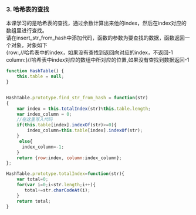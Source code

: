 ###  3.  哈希表的查找  
本课学习的是哈希表的查找，通过余数计算出来他的index，然后在index对应的数组里进行查找。  
请在insert_str_from_hash中添加代码，函数的参数为要查找的数据，函数返回一个对象，对象如下  
 {row:,//哈希表中的index，如果没有查找到返回向对应的index，不返回-1  
 column:}//哈希表中index对应的数组中所对应的位置,如果没有查找到数据返回-1  
```js
function HashTable() {
    this.table = null;
}


HashTable.prototype.find_str_from_hash = function(str)
{
    var index = this.totalIndex(str)%this.table.length;
    var index_column = 0;
    //在这里写入代码
    if(this.table[index].indexOf(str)>=0){
        index_column=this.table[index].indexOf(str);
    }
     else{
      index_column=-1;
    }
    return {row:index, column:index_column};
};

HashTable.prototype.totalIndex=function(str){
    var total=0;
    for(var i=0;i<str.length;i++){
       total+=str.charCodeAt(i);
    }
    return total;
}
```
